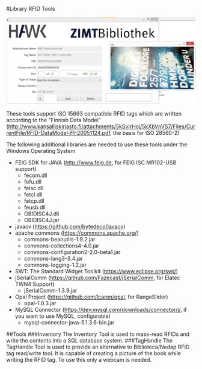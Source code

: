 #Library RFID Tools

![TagHandle](https://raw.githubusercontent.com/je4/Library-RFID-Tools/master/screenshot/TagHandle-01.png)

These tools support ISO 15693 compatible RFID tags which are written according to the "Finnish Data Model" (http://www.kansalliskirjasto.fi/attachments/5kSvIrHoj/5kXbVnVS7/Files/CurrentFile/RFID-DataModel-FI-20051124.pdf, the basis for ISO 28560-2)  

The following additional libraries are needed to use these tools under the Windows Operating System
* FEIG SDK for JAVA (http://www.feig.de, for FEIG ISC.MR102-USB support) 
  * fecom.dll
  * fefu.dll
  * feisc.dll
  * fetcl.dll
  * fetcp.dll
  * feusb.dll
  * OBIDISC4J.dll
  * OBIDISC4J.jar
* javacv (https://github.com/bytedeco/javacv)
* apache commons (https://commons.apache.org/)
  * commons-beanutils-1.9.2.jar
  * commons-collections4-4.0.jar
  * commons-configuration2-2.0-beta1.jar
  * commons-lang3-3.4.jar
  * commons-logging-1.2.jar
* SWT: The Standard Widget Toolkit (https://www.eclipse.org/swt/)
* jSerialComm (https://github.com/Fazecast/jSerialComm, for Elatec TWN4 Support)
  * jSerialComm-1.3.9.jar
* Opal Project (https://github.com/lcaron/opal, for RangeSlider)
  * opal-1.0.3.jar
* MySQL Connector (https://dev.mysql.com/downloads/connector/j/, if you want to use MySQL, configurable)
  * mysql-connector-java-5.1.3.6-bin.jar

##Tools
###Inventory
The Inventory Tool is used to mass-read RFIDs and write the contents into a SQL database system.
###TagHandle
The TagHandle Tool is used to provide an alternative to Biblioteca/Nedap RFID tag read/write tool. It is capable of creating a picture of the book while writing the RFID tag. To use this only a webcam is needed.

  